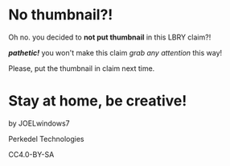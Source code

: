 # No thumbnail?!
Oh no. you decided to **not put thumbnail** in this LBRY claim?!

***pathetic!*** you won't make this claim *grab any attention* this way!

Please, put the thumbnail in claim next time.

# Stay at home, be creative!
by JOELwindows7

Perkedel Technologies

CC4.0-BY-SA